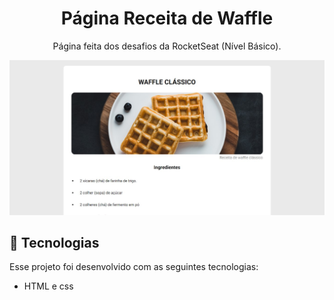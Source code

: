 <h1 align="center">Página Receita de Waffle</h1>

<p align="center">
  Página feita dos desafios da RocketSeat (Nível Básico).
</p>

<p align="center">
  <img src=".github/preview.jpg" alt="página">
</p>

## 🚀 Tecnologias

Esse projeto foi desenvolvido com as seguintes tecnologias:

- HTML e css
